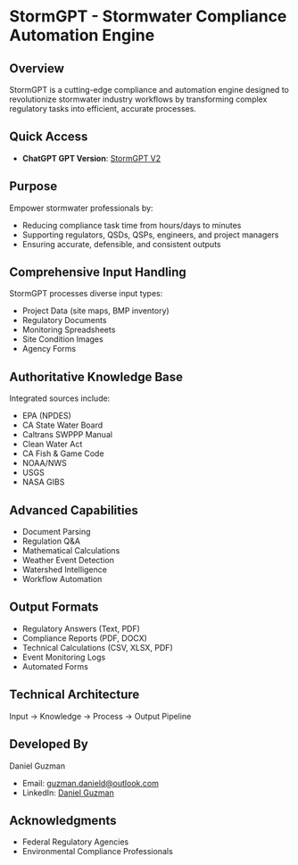 # StormGPT - Stormwater Compliance Automation Engine

## Overview
StormGPT is a cutting-edge compliance and automation engine designed to revolutionize stormwater industry workflows by transforming complex regulatory tasks into efficient, accurate processes.

## Quick Access
- **ChatGPT GPT Version**: [StormGPT V2](https://chatgpt.com/g/g-68e6732142a88191af18b5a443d02095-stormgpt-v2)

## Purpose
Empower stormwater professionals by:
- Reducing compliance task time from hours/days to minutes
- Supporting regulators, QSDs, QSPs, engineers, and project managers
- Ensuring accurate, defensible, and consistent outputs

## Comprehensive Input Handling
StormGPT processes diverse input types:
- Project Data (site maps, BMP inventory)
- Regulatory Documents
- Monitoring Spreadsheets
- Site Condition Images
- Agency Forms

## Authoritative Knowledge Base
Integrated sources include:
- EPA (NPDES)
- CA State Water Board
- Caltrans SWPPP Manual
- Clean Water Act
- CA Fish & Game Code
- NOAA/NWS
- USGS
- NASA GIBS

## Advanced Capabilities
- Document Parsing
- Regulation Q&A
- Mathematical Calculations
- Weather Event Detection
- Watershed Intelligence
- Workflow Automation

## Output Formats
- Regulatory Answers (Text, PDF)
- Compliance Reports (PDF, DOCX)
- Technical Calculations (CSV, XLSX, PDF)
- Event Monitoring Logs
- Automated Forms

## Technical Architecture
Input → Knowledge → Process → Output Pipeline

## Developed By
Daniel Guzman
- Email: guzman.danield@outlook.com
- LinkedIn: [Daniel Guzman](https://www.linkedin.com/in/daniel-guzman-857a66388/)

## Acknowledgments
- Federal Regulatory Agencies
- Environmental Compliance Professionals
